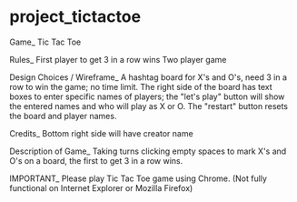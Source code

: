 # project_tictactoe

Game_
Tic Tac Toe

Rules_
First player to get 3 in a row wins
Two player game 

Design Choices / Wireframe_
A hashtag board for X's and O's, need 3 in a row to win the game; no time limit.
The right side of the board has text boxes to enter specific names of players; the "let's play" button will show the entered names and who will play as X or O.
The "restart" button resets the board and player names.

Credits_
Bottom right side will have creator name

Description of Game_
Taking turns clicking empty spaces to mark X's and O's on a board, the first to get 3 in a row wins.



IMPORTANT_
Please play Tic Tac Toe game using Chrome. (Not fully functional on Internet Explorer or Mozilla Firefox)
